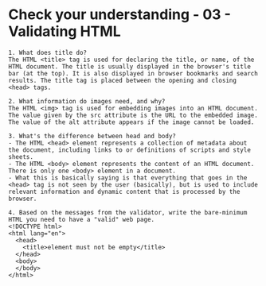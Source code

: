 # Check your understanding - 03 - Validating HTML
    1. What does title do?
    The HTML <title> tag is used for declaring the title, or name, of the HTML document. The title is usually displayed in the browser's title bar (at the top). It is also displayed in browser bookmarks and search results. The title tag is placed between the opening and closing <head> tags.

    2. What information do images need, and why?
    The HTML <img> tag is used for embedding images into an HTML document. The value given by the src attribute is the URL to the embedded image. The value of the alt attribute appears if the image cannot be loaded.

    3. What's the difference between head and body?
    - The HTML <head> element represents a collection of metadata about the document, including links to or definitions of scripts and style sheets.
    - The HTML <body> element represents the content of an HTML document. There is only one <body> element in a document.
    - What this is basically saying is that everything that goes in the <head> tag is not seen by the user (basically), but is used to include relevant information and dynamic content that is processed by the browser.

    4. Based on the messages from the validator, write the bare-minimum HTML you need to have a "valid" web page.
    <!DOCTYPE html>
    <html lang="en">
      <head>
        <title>element must not be empty</title>
      </head>
      <body>
      </body>
    </html>
